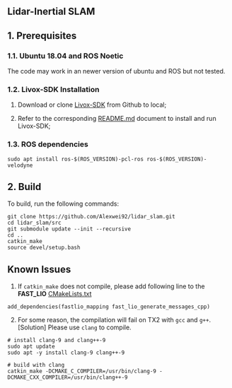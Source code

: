 ## Lidar-Inertial SLAM


## 1. Prerequisites
### 1.1. **Ubuntu 18.04** and **ROS Noetic**
The code may work in an newer version of ubuntu and ROS but not tested.

### 1.2. Livox-SDK Installation

1. Download or clone [Livox-SDK](https://github.com/Livox-SDK/Livox-SDK) from Github to local;

2. Refer to the corresponding [README.md](https://github.com/Livox-SDK/Livox-SDK/blob/master/README.md) document to install and run Livox-SDK;

### 1.3. ROS dependencies
```
sudo apt install ros-$(ROS_VERSION)-pcl-ros ros-$(ROS_VERSION)-velodyne
```

## 2. Build
To build, run the following commands:
```
git clone https://github.com/Alexwei92/lidar_slam.git
cd lidar_slam/src
git submodule update --init --recursive
cd ..
catkin_make
source devel/setup.bash
```

## Known Issues

1. If `catkin_make` does not compile, please add following line to the **FAST_LIO** [CMakeLists.txt](src/FAST_LIO/CMakeLists.txt)
```
add_dependencies(fastlio_mapping fast_lio_generate_messages_cpp)
```

2. For some reason, the compilation will fail on TX2 with `gcc` and `g++`. [Solution] Please use `clang` to compile.
```
# install clang-9 and clang++-9
sudo apt update
sudo apt -y install clang-9 clang++-9

# build with clang
catkin_make -DCMAKE_C_COMPILER=/usr/bin/clang-9 -DCMAKE_CXX_COMPILER=/usr/bin/clang++-9
```
